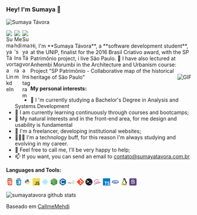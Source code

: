

### Hey! I'm Sumaya 👋

<p align="left"> <img src="https://komarev.com/ghpvc/?username=sumayatavora" alt="Sumaya Távora" /> </p>

<a href="https://www.linkedin.com/in/sumayatavora/">
  <img align="left" alt="Sumaya Távora LinkdeIn" width="22px" src="https://cdn.jsdelivr.net/npm/simple-icons@v3/icons/linkedin.svg" />
</a>
<a href="https://www.instagram.com/sumayatavora/">
  <img align="left" alt="Mehdi's Instagram" width="22px" src="https://cdn.jsdelivr.net/npm/simple-icons@v3/icons/instagram.svg" />
</a>
<a href="https://www.facebook.com/sumayatavora">
  <img align="left" alt="Sumaya Távora Instagram" width="22px" src="https://cdn.jsdelivr.net/npm/simple-icons@v3/icons/facebook.svg" />
</a>
<br/>
<br/>
Hi, I'm **Sumaya Távora**, a **software development student**, at the UNIP, finalist for the 2016 Brasil Criativo award, with the SP Patrimônio project, i live  São Paulo.
🚀 I have also lectured at Anhembi Morumbi in the Architecture and Urbanism course: Project "SP Patrimônio - Collaborative map of the historical heritage of São Paulo"

<img align="right" alt="GIF" src="https://media.giphy.com/media/oZKuC9DJUK2yc/giphy.gif"/>

**My personal interests:**

* 💼 I 'm currently studying a Bachelor's Degree in Analysis and Systems Development
* 🌱 I am currently learning continuously through courses and bootcamps;
* 🤔 My natural interests and in the front-end area, for me design and usability is fundamental
* 💼 I'm a freelancer, developing institutional websites; 
* 👨🏽‍💻 I'm a technology buff, for this reason I'm always studying and evolving in my career.
* 💬 Feel free to call me, I'll be very happy to help;
* 📫 If you want, you can send an email to contato@sumayatavora.com.br

**Languages and Tools:** 

<code><img height="20" src="https://raw.githubusercontent.com/devicons/devicon/master/icons/html5/html5-original-wordmark.svg"/></code> 
<code><img height="20" src="https://raw.githubusercontent.com/devicons/devicon/master/icons/css3/css3-original-wordmark.svg"></code>
<code><img height="20" src="https://raw.githubusercontent.com/github/explore/80688e429a7d4ef2fca1e82350fe8e3517d3494d/topics/python/python.png"></code>
<code><img height="20" src="https://raw.githubusercontent.com/github/explore/80688e429a7d4ef2fca1e82350fe8e3517d3494d/topics/javascript/javascript.png"></code>
<code><img height="20" src="https://raw.githubusercontent.com/github/explore/80688e429a7d4ef2fca1e82350fe8e3517d3494d/topics/react/react.png"></code>
<code><img height="20" src="https://raw.githubusercontent.com/github/explore/80688e429a7d4ef2fca1e82350fe8e3517d3494d/topics/nodejs/nodejs.png"></code>
<code><img height="20" src="https://raw.githubusercontent.com/devicons/devicon/master/icons/c/c-plain.svg"></code>
<code><img height="20" src="https://raw.githubusercontent.com/devicons/devicon/master/icons/mysql/mysql-original-wordmark.svg"></code>
<code><img height="20" src="https://raw.githubusercontent.com/devicons/devicon/master/icons/git/git-original.svg"></code>
<code><img height="20" src="https://raw.githubusercontent.com/github/explore/80688e429a7d4ef2fca1e82350fe8e3517d3494d/topics/terminal/terminal.png"></code>
<code><img height="20" src="https://raw.githubusercontent.com/devicons/devicon/master/icons/sass/sass-original.svg"></code>
<code><img height="20" src="https://raw.githubusercontent.com/devicons/devicon/master/icons/typescript/typescript-original.svg"></code>
<code><img height="20" src="https://raw.githubusercontent.com/devicons/devicon/master/icons/php/php-plain.svg"></code>
<code><img height="20" src="https://raw.githubusercontent.com/devicons/devicon/master/icons/linux/linux-original.svg"></code>
<code><img height="20" src="https://raw.githubusercontent.com/devicons/devicon/master/icons/bootstrap/bootstrap-plain.svg"></code>

  
![sumayatavora github stats](https://github-readme-stats.vercel.app/api?username=sumayatavora&count_private=true&show_icons=true&theme=graywhite&icon_color=268bd2&title_color=268bd2)

Baseado em [CallmeMehdi](https://github.com/CallmeMehdi)

